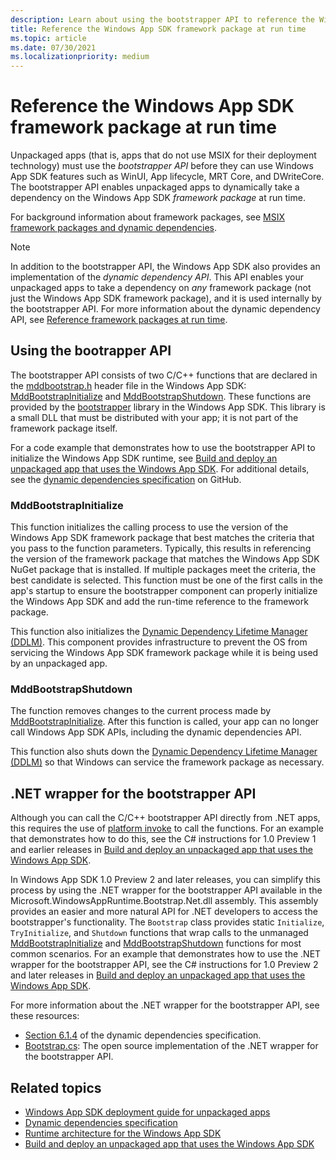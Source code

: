 ```yaml
---
description: Learn about using the bootstrapper API to reference the Windows App SDK framework package at run time.
title: Reference the Windows App SDK framework package at run time
ms.topic: article
ms.date: 07/30/2021
ms.localizationpriority: medium
---
```


# Reference the Windows App SDK framework package at run time

Unpackaged apps (that is, apps that do not use MSIX for their deployment technology) must use the *bootstrapper API* before they can use Windows App SDK features such as WinUI, App lifecycle, MRT Core, and DWriteCore. The bootstrapper API enables unpackaged apps to dynamically take a dependency on the Windows App SDK *framework package* at run time.

For background information about framework packages, see [MSIX framework packages and dynamic dependencies](../desktop/modernize/framework-packages/framework-packages-overview.md).

> [!NOTE]
> In addition to the bootstrapper API, the Windows App SDK also provides an implementation of the *dynamic dependency API*. This API enables your unpackaged apps to take a dependency on *any* framework package (not just the Windows App SDK framework package), and it is used internally by the bootstrapper API. For more information about the dynamic dependency API, see [Reference framework packages at run time](../desktop/modernize/framework-packages/use-the-dynamic-dependency-api.md).

## Using the bootrapper API

The bootstrapper API consists of two C/C++ functions that are declared in the [mddbootstrap.h](/windows/windows-app-sdk/api/win32/mddbootstrap) header file in the Windows App SDK: [MddBootstrapInitialize](/windows/windows-app-sdk/api/win32/mddbootstrap/nf-mddbootstrap-mddbootstrapinitialize) and [MddBootstrapShutdown](/windows/windows-app-sdk/api/win32/mddbootstrap/nf-mddbootstrap-mddbootstrapshutdown). These functions are provided by the [bootstrapper](deployment-architecture.md#bootstrapper) library in the Windows App SDK. This library is a small DLL that must be distributed with your app; it is not part of the framework package itself.

For a code example that demonstrates how to use the bootstrapper API to initialize the Windows App SDK runtime, see [Build and deploy an unpackaged app that uses the Windows App SDK](tutorial-unpackaged-deployment.md). For additional details, see the [dynamic dependencies specification](https://github.com/microsoft/WindowsAppSDK/blob/main/specs/dynamicdependencies/DynamicDependencies.md) on GitHub.

### MddBootstrapInitialize

This function initializes the calling process to use the version of the Windows App SDK framework package that best matches the criteria that you pass to the function parameters. Typically, this results in referencing the version of the framework package that matches the Windows App SDK NuGet package that is installed. If multiple packages meet the criteria, the best candidate is selected. This function must be one of the first calls in the app's startup to ensure the bootstrapper component can properly initialize the Windows App SDK and add the run-time reference to the framework package.

This function also initializes the [Dynamic Dependency Lifetime Manager (DDLM)](deployment-architecture.md#dynamic-dependency-lifetime-manager-ddlm). This component provides infrastructure to prevent the OS from servicing the Windows App SDK framework package while it is being used by an unpackaged app.

### MddBootstrapShutdown

The function removes changes to the current process made by [MddBootstrapInitialize](/windows/windows-app-sdk/api/win32/mddbootstrap/nf-mddbootstrap-mddbootstrapinitialize). After this function is called, your app can no longer call Windows App SDK APIs, including the dynamic dependencies API.

This function also shuts down the [Dynamic Dependency Lifetime Manager (DDLM)](deployment-architecture.md#dynamic-dependency-lifetime-manager-ddlm) so that Windows can service the framework package as necessary.

## .NET wrapper for the bootstrapper API

Although you can call the C/C++ bootstrapper API directly from .NET apps, this requires the use of [platform invoke](/dotnet/framework/interop/consuming-unmanaged-dll-functions) to call the functions. For an example that demonstrates how to do this, see the C# instructions for 1.0 Preview 1 and earlier releases in [Build and deploy an unpackaged app that uses the Windows App SDK](tutorial-unpackaged-deployment.md?tabs=csharp-dotnet-preview1#instructions).

In Windows App SDK 1.0 Preview 2 and later releases, you can simplify this process by using the .NET wrapper for the bootstrapper API available in the Microsoft.WindowsAppRuntime.Bootstrap.Net.dll assembly. This assembly provides an easier and more natural API for .NET developers to access the bootstrapper's functionality. The `Bootstrap` class provides static `Initialize`, `TryInitialize`, and `Shutdown` functions that wrap calls to the unmanaged [MddBootstrapInitialize](/windows/windows-app-sdk/api/win32/mddbootstrap/nf-mddbootstrap-mddbootstrapinitialize) and [MddBootstrapShutdown](/windows/windows-app-sdk/api/win32/mddbootstrap/nf-mddbootstrap-mddbootstrapshutdown) functions for most common scenarios. For an example that demonstrates how to use the .NET wrapper for the bootstrapper API, see the C# instructions for 1.0 Preview 2 and later releases in [Build and deploy an unpackaged app that uses the Windows App SDK](tutorial-unpackaged-deployment.md?tabs=csharp-dotnet-preview2#instructions).

For more information about the .NET wrapper for the bootstrapper API, see these resources:

- [Section 6.1.4](https://github.com/microsoft/WindowsAppSDK/blob/main/specs/dynamicdependencies/DynamicDependencies.md#614-microsoftwindowsapplicationmodeldynamicdependency-c) of the dynamic dependencies specification.
- [Bootstrap.cs](https://github.com/microsoft/WindowsAppSDK/blob/main/dev/Bootstrap/CS/Microsoft.WindowsAppRuntime.Bootstrap.Net/Bootstrap.cs): The open source implementation of the .NET wrapper for the bootstrapper API.

## Related topics

- [Windows App SDK deployment guide for unpackaged apps](deploy-unpackaged-apps.md)
- [Dynamic dependencies specification](https://github.com/microsoft/WindowsAppSDK/blob/main/specs/dynamicdependencies/DynamicDependencies.md)
- [Runtime architecture for the Windows App SDK](deployment-architecture.md)
- [Build and deploy an unpackaged app that uses the Windows App SDK](tutorial-unpackaged-deployment.md)
